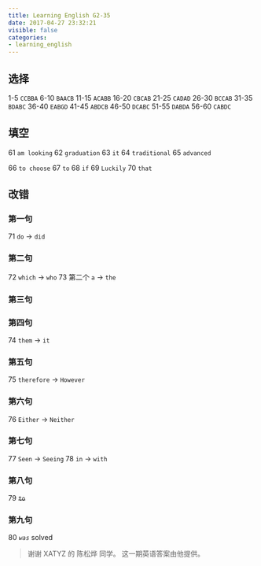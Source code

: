 ```yaml
---
title: Learning English G2-35
date: 2017-04-27 23:32:21
visible: false
categories:
- learning_english
---
```


## 选择

1-5 `CCBBA`      6-10 `BAACB`     11-15 `ACABB`
16-20 `CBCAB`    21-25 `CADAD`    26-30 `BCCAB`
31-35 `BDABC`    36-40 `EABGD`    41-45 `ABDCB`
46-50 `DCABC`    51-55 `DABDA`    56-60 `CABDC`
<!-- more -->

## 填空

61 `am looking`
62 `graduation`
63 `it`
64 `traditional`
65 `advanced`

66 `to choose`
67 `to`
68 `if`
69 `Luckily`
70 `that`

## 改错

### 第一句

71 `do` -> `did`

### 第二句

72 `which` -> `who`
73 第二个 `a` -> `the`

### 第三句
### 第四句

74 `them` -> `it`

### 第五句

75 `therefore` -> `However`

### 第六句

76 `Either` -> `Neither`

### 第七句

77 `Seen` -> `Seeing`
78 `in` -> `with`

### 第八句

79 ~~`to`~~

### 第九句

80 *`was`* solved

> 谢谢 XATYZ 的 陈松烨 同学。
> 这一期英语答案由他提供。
